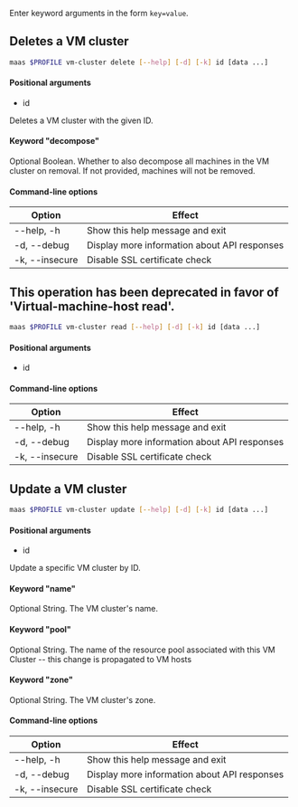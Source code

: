 Enter keyword arguments in the form `key=value`.

## Deletes a VM cluster

```bash
maas $PROFILE vm-cluster delete [--help] [-d] [-k] id [data ...] 
```

#### Positional arguments
- id


Deletes a VM cluster with the given ID.

#### Keyword "decompose"
Optional Boolean. Whether to also decompose all machines in the VM cluster on removal. If not provided, machines will not be removed.

#### Command-line options
| Option         | Effect                                        |
|----------------|-----------------------------------------------|
| --help, -h     | Show this help message and exit|
| -d, --debug    | Display more information about API responses|
| -k, --insecure | Disable SSL certificate check                 |

## This operation has been deprecated in favor of 'Virtual-machine-host read'.

```bash
maas $PROFILE vm-cluster read [--help] [-d] [-k] id [data ...] 
```

#### Positional arguments
- id

#### Command-line options
| Option         | Effect                                        |
|----------------|-----------------------------------------------|
| --help, -h     | Show this help message and exit|
| -d, --debug    | Display more information about API responses|
| -k, --insecure | Disable SSL certificate check                 |

## Update a VM cluster

```bash
maas $PROFILE vm-cluster update [--help] [-d] [-k] id [data ...] 
```

#### Positional arguments
- id


Update a specific VM cluster by ID.

#### Keyword "name"
Optional String. The VM cluster's name.

#### Keyword "pool"
Optional String. The name of the resource pool associated with this VM Cluster -- this change is propagated to VM hosts

#### Keyword "zone"
Optional String. The VM cluster's zone.

#### Command-line options
| Option         | Effect                                        |
|----------------|-----------------------------------------------|
| --help, -h     | Show this help message and exit|
| -d, --debug    | Display more information about API responses|
| -k, --insecure | Disable SSL certificate check                 |

